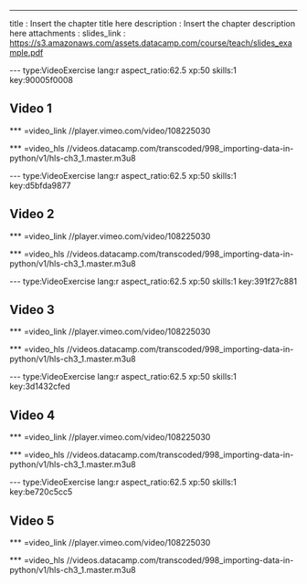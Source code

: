 ---
title       : Insert the chapter title here
description : Insert the chapter description here
attachments :
  slides_link : https://s3.amazonaws.com/assets.datacamp.com/course/teach/slides_example.pdf

--- type:VideoExercise lang:r aspect_ratio:62.5 xp:50 skills:1 key:90005f0008
## Video 1

*** =video_link
//player.vimeo.com/video/108225030

*** =video_hls
//videos.datacamp.com/transcoded/998_importing-data-in-python/v1/hls-ch3_1.master.m3u8

--- type:VideoExercise lang:r aspect_ratio:62.5 xp:50 skills:1 key:d5bfda9877
## Video 2

*** =video_link
//player.vimeo.com/video/108225030

*** =video_hls
//videos.datacamp.com/transcoded/998_importing-data-in-python/v1/hls-ch3_1.master.m3u8

--- type:VideoExercise lang:r aspect_ratio:62.5 xp:50 skills:1 key:391f27c881
## Video 3

*** =video_link
//player.vimeo.com/video/108225030

*** =video_hls
//videos.datacamp.com/transcoded/998_importing-data-in-python/v1/hls-ch3_1.master.m3u8

--- type:VideoExercise lang:r aspect_ratio:62.5 xp:50 skills:1 key:3d1432cfed
## Video 4

*** =video_link
//player.vimeo.com/video/108225030

*** =video_hls
//videos.datacamp.com/transcoded/998_importing-data-in-python/v1/hls-ch3_1.master.m3u8

--- type:VideoExercise lang:r aspect_ratio:62.5 xp:50 skills:1 key:be720c5cc5
## Video 5

*** =video_link
//player.vimeo.com/video/108225030

*** =video_hls
//videos.datacamp.com/transcoded/998_importing-data-in-python/v1/hls-ch3_1.master.m3u8

